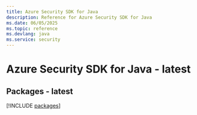 ```yaml
---
title: Azure Security SDK for Java
description: Reference for Azure Security SDK for Java
ms.date: 06/05/2025
ms.topic: reference
ms.devlang: java
ms.service: security
---
```

# Azure Security SDK for Java - latest
## Packages - latest
[!INCLUDE [packages](security-index.md)]